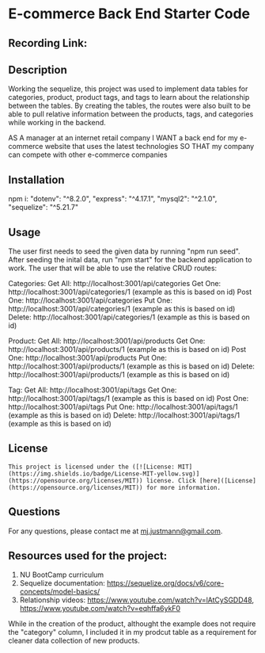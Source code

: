 # E-commerce Back End Starter Code

## Recording Link:

## Description

Working the sequelize, this project was used to implement data tables for categories, product, product tags, and tags to learn about the relationship between the tables. By creating the tables, the routes were also built to be able to pull relative information between the products, tags, and categories while working in the backend.

AS A manager at an internet retail company
I WANT a back end for my e-commerce website that uses the latest technologies
SO THAT my company can compete with other e-commerce companies

## Installation

npm i:
"dotenv": "^8.2.0",
"express": "^4.17.1",
"mysql2": "^2.1.0",
"sequelize": "^5.21.7"

## Usage

The user first needs to seed the given data by running "npm run seed". After seeding the inital data, run "npm start" for the backend application to work. The user that will be able to use the relative CRUD routes: 

Categories:
Get All: http://localhost:3001/api/categories
Get One: http://localhost:3001/api/categories/1 (example as this is based on id)
Post One: http://localhost:3001/api/categories
Put One: http://localhost:3001/api/categories/1 (example as this is based on id)
Delete: http://localhost:3001/api/categories/1 (example as this is based on id)

Product:
Get All: http://localhost:3001/api/products
Get One: http://localhost:3001/api/products/1 (example as this is based on id)
Post One: http://localhost:3001/api/products
Put One: http://localhost:3001/api/products/1 (example as this is based on id)
Delete: http://localhost:3001/api/products/1 (example as this is based on id)

Tag: 
Get All: http://localhost:3001/api/tags
Get One: http://localhost:3001/api/tags/1 (example as this is based on id)
Post One: http://localhost:3001/api/tags
Put One: http://localhost:3001/api/tags/1 (example as this is based on id)
Delete: http://localhost:3001/api/tags/1 (example as this is based on id)


## License

    This project is licensed under the ([![License: MIT](https://img.shields.io/badge/License-MIT-yellow.svg)](https://opensource.org/licenses/MIT)) license. Click [here]([License](https://opensource.org/licenses/MIT)) for more information.

## Questions

For any questions, please contact me at mj.justmann@gmail.com.

## Resources used for the project:

1. NU BootCamp curriculum
2. Sequelize documentation: https://sequelize.org/docs/v6/core-concepts/model-basics/
3. Relationship videos: https://www.youtube.com/watch?v=lAtCySGDD48, https://www.youtube.com/watch?v=eqhffa6ykF0

While in the creation of the product, althought the example does not require the "category" column, I included it in my prodcut table as a requirement for cleaner data collection of new products.
